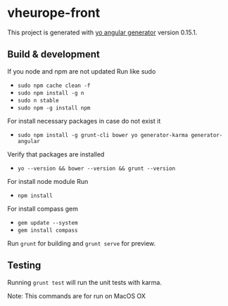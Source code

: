 # vheurope-front

This project is generated with [yo angular generator](https://github.com/yeoman/generator-angular)
version 0.15.1.

## Build & development

If you node and npm are not updated Run like sudo
- `sudo npm cache clean -f`
- `sudo npm install -g n`
- `sudo n stable`
- `sudo npm -g install npm`

For install necessary packages in case do not exist it

- `sudo npm install -g grunt-cli bower yo generator-karma generator-angular`

Verify that packages are installed
- `yo --version && bower --version && grunt --version`

For install node module Run

- `npm install`

For install compass gem
- `gem update --system`
- `gem install compass`

Run `grunt` for building and `grunt serve` for preview.

## Testing

Running `grunt test` will run the unit tests with karma.

Note: This commands are for run on MacOS OX
